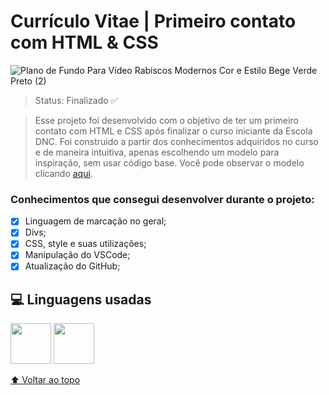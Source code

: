 # Currículo Vitae | Primeiro contato com HTML & CSS

![Plano de Fundo Para Vídeo Rabiscos Modernos Cor e Estilo Bege Verde Preto (2)](https://user-images.githubusercontent.com/118373959/207983886-ed63a0e1-f692-4ebb-b0a5-5f93e085747e.gif)

> Status: Finalizado ✅

> Esse projeto foi desenvolvido com o objetivo de ter um primeiro contato com HTML e CSS após finalizar o curso iniciante da Escola DNC. Foi construido a partir dos conhecimentos adquiridos no curso e de maneira intuitiva, apenas escolhendo um modelo para inspiração, sem usar código base. Você pode observar o modelo clicando [aqui](https://cms-assets.tutsplus.com/cdn-cgi/image/width=850/uploads/users/1223/posts/28115/image/Decent.png).

### Conhecimentos que consegui desenvolver durante o projeto:

- [x] Linguagem de marcação no geral;
- [x] Divs;
- [x] CSS, style e suas utilizações;
- [x] Manipulação do VSCode;
- [x] Atualização do GitHub;

## 💻 Linguagens usadas

<img src="https://cdn.jsdelivr.net/gh/devicons/devicon/icons/css3/css3-original-wordmark.svg" width="65px" height="65px"> <img src="https://cdn.jsdelivr.net/gh/devicons/devicon/icons/html5/html5-original-wordmark.svg" width="65px" height="65px">

          

[⬆ Voltar ao topo](https://github.com/amandasboza/Curriculo-HTML-CSS)<br>
